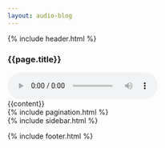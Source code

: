 ```yaml
---
layout: audio-blog
---
```

{% include header.html %}
<div class="container">
<section class="half-width">
		<article>
			<div class="audio-blog-player">
				<div class="playbox-container">
					<h1>
						 {{page.title}}
					</h1>
					<audio id="player" controls>
				  		<source src="{{page.file}}" type="audio/mp3" />
				  		Your browser does not support the audio element.
					</audio>
				</div>
			</div>
			{{content}}
			<br>
			{% include pagination.html %}
		</article>
		<!-- {% include sidebar.html %} -->
{% include sidebar.html %}
	</section>

</div>

{% include footer.html %}